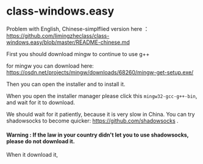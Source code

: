 # class-windows.easy


Problem with English, Chinese-simplflied version here ： https://github.com/limingzheclass/class-windows.easy/blob/master/README-chinese.md

First you should download mingw to continue to use g++

for mingw you can download here: https://osdn.net/projects/mingw/downloads/68260/mingw-get-setup.exe/

Then you can open the installer and to install it.

When you open the installer manager please click this `mingw32-gcc-g++-bin`, and wait for it to download.

We should wait for it patiently, because it is very slow in China. You can try shadowsocks to become quicker: https://github.com/shadowsocks .

####  Warning : If the law in your country didn't let you to use shadowsocks, please do not download it.

When it download it, 

